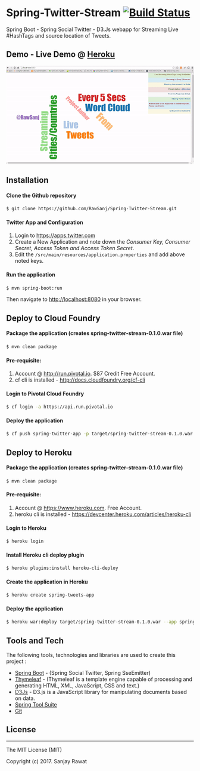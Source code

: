 # Spring-Twitter-Stream [![Build Status](https://travis-ci.org/RawSanj/spring-twitter-stream.svg?branch=master)](https://travis-ci.org/RawSanj/spring-twitter-stream) 

Spring Boot - Spring Social Twitter - D3.Js webapp for Streaming Live #HashTags and source location of Tweets.

## Demo - Live Demo @ [Heroku](https://twitter-stream-cloud.herokuapp.com)
![Spring Twitter Stream Demo](/demo.gif?raw=true "Spring Twitter Stream Demo")
## Installation

#### Clone the Github repository
```sh
$ git clone https://github.com/RawSanj/Spring-Twitter-Stream.git
```

#### Twitter App and Configuration
1. Login to https://apps.twitter.com
2. Create a New Application and note down the *Consumer Key, Consumer Secret, Access Token and Access Token Secret*. 
3. Edit the `/src/main/resources/application.properties` and add above noted keys.

#### Run the application
```sh
$ mvn spring-boot:run
```
Then navigate to [http://localhost:8080](http://localhost:8080) in your browser.

## Deploy to Cloud Foundry

#### Package the application (creates spring-twitter-stream-0.1.0.war file)
```sh
$ mvn clean package
```

#### Pre-requisite:

1. Account @ http://run.pivotal.io. $87 Credit Free Account.
2. cf cli is installed - http://docs.cloudfoundry.org/cf-cli

#### Login to Pivotal Cloud Foundry 
```sh
$ cf login -a https://api.run.pivotal.io
```
#### Deploy the application
```sh
$ cf push spring-twitter-app -p target/spring-twitter-stream-0.1.0.war --random-route
```

## Deploy to Heroku

#### Package the application (creates spring-twitter-stream-0.1.0.war file)
```sh
$ mvn clean package
```

#### Pre-requisite:

1. Account @ https://www.heroku.com. Free Account.
2. heroku cli is installed - https://devcenter.heroku.com/articles/heroku-cli

#### Login to Heroku 
```sh
$ heroku login
```
#### Install Heroku cli deploy plugin
```sh
$ heroku plugins:install heroku-cli-deploy
```
#### Create the application in Heroku
```sh
$ heroku create spring-tweets-app
```
#### Deploy the application
```sh
$ heroku war:deploy target/spring-twitter-stream-0.1.0.war --app spring-tweets-app
```


## Tools and Tech

The following tools, technologies and libraries are used to create this project :

* [Spring Boot] - (Spring Social Twitter, Spring SseEmitter)
* [Thymeleaf] - (Thymeleaf is a template engine capable of processing and generating HTML, XML, JavaScript, CSS and text.)
* [D3Js] - D3.js is a JavaScript library for manipulating documents based on data.
* [Spring Tool Suite]
* [Git]

## License
----

The MIT License (MIT)

Copyright (c) 2017. Sanjay Rawat

[Thymeleaf]: http://www.thymeleaf.org/
[Spring Boot]: http://docs.spring.io/spring-boot/docs/current-SNAPSHOT/reference/htmlsingle/
[Spring Tool Suite]: https://spring.io/tools
[Git]: https://git-scm.com/
[D3Js]: https://d3js.org/
